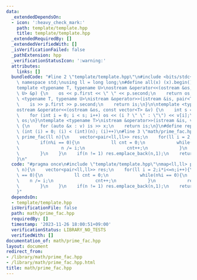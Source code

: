 ```yaml
---
data:
  _extendedDependsOn:
  - icon: ':heavy_check_mark:'
    path: template/template.hpp
    title: template/template.hpp
  _extendedRequiredBy: []
  _extendedVerifiedWith: []
  _isVerificationFailed: false
  _pathExtension: hpp
  _verificationStatusIcon: ':warning:'
  attributes:
    links: []
  bundledCode: "#line 2 \"template/template.hpp\"\n#include <bits/stdc++.h>\nusing\
    \ namespace std;\nusing ll = long long;\n#define all(x) (x).begin(), (x).end()\n\
    template <typename T, typename U>\nostream &operator<<(ostream &os, const pair<T,\
    \ U> &p) {\n    os << p.first << \" \" << p.second;\n    return os;\n}\ntemplate\
    \ <typename T, typename U>\nistream &operator>>(istream &is, pair<T, U> &p) {\n\
    \    is >> p.first >> p.second;\n    return is;\n}\n\ntemplate <typename T>\n\
    ostream &operator<<(ostream &os, const vector<T> &v) {\n    int s = (int)v.size();\n\
    \    for (int i = 0; i < s; i++) os << (i ? \" \" : \"\") << v[i];\n    return\
    \ os;\n}\ntemplate <typename T>\nistream &operator>>(istream &is, vector<T> &v)\
    \ {\n    for (auto &x : v) is >> x;\n    return is;\n}\n#define rep(i, n) for\
    \ (int (i) = 0; (i) < (int)(n); (i)++)\n#line 3 \"math/prime_fac.hpp\"\nmap<ll,ll>\
    \ prime_fac(ll n){\n    vector<pair<ll,ll>> res;\n    for(ll i = 2;i*i<=n;i++){\n\
    \        if(n%i == 0){\n            ll cnt = 0;\n            while(n%i == 0){\n\
    \                n /= i;\n                cnt++;\n            }\n            res.emplace_back(i,cnt);\n\
    \        }\n    }\n    if(n != 1) res.emplace_back(n,1);\n    return map<ll,ll>(res.begin(),res.end());\n\
    }\n"
  code: "#pragma once\n#include \"template/template.hpp\"\nmap<ll,ll> prime_fac(ll\
    \ n){\n    vector<pair<ll,ll>> res;\n    for(ll i = 2;i*i<=n;i++){\n        if(n%i\
    \ == 0){\n            ll cnt = 0;\n            while(n%i == 0){\n            \
    \    n /= i;\n                cnt++;\n            }\n            res.emplace_back(i,cnt);\n\
    \        }\n    }\n    if(n != 1) res.emplace_back(n,1);\n    return map<ll,ll>(res.begin(),res.end());\n\
    }"
  dependsOn:
  - template/template.hpp
  isVerificationFile: false
  path: math/prime_fac.hpp
  requiredBy: []
  timestamp: '2023-11-26 18:00:51+09:00'
  verificationStatus: LIBRARY_NO_TESTS
  verifiedWith: []
documentation_of: math/prime_fac.hpp
layout: document
redirect_from:
- /library/math/prime_fac.hpp
- /library/math/prime_fac.hpp.html
title: math/prime_fac.hpp
---
```

